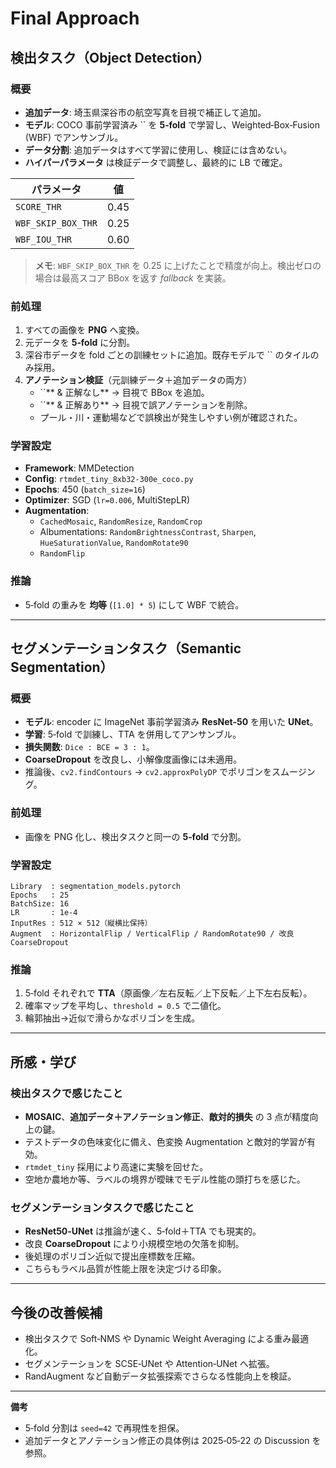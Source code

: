 # Final Approach

## 検出タスク（Object Detection）

### 概要

- **追加データ**: 埼玉県深谷市の航空写真を目視で補正して追加。
- **モデル**: COCO 事前学習済み `` を **5‑fold** で学習し、Weighted‑Box‑Fusion (WBF) でアンサンブル。
- **データ分割**: 追加データはすべて学習に使用し、検証には含めない。
- **ハイパーパラメータ** は検証データで調整し、最終的に LB で確定。

| パラメータ              | 値    |
| ------------------ | ---- |
| `SCORE_THR`        | 0.45 |
| `WBF_SKIP_BOX_THR` | 0.25 |
| `WBF_IOU_THR`      | 0.60 |

> **メモ**: `WBF_SKIP_BOX_THR` を 0.25 に上げたことで精度が向上。検出ゼロの場合は最高スコア BBox を返す *fallback* を実装。

### 前処理

1. すべての画像を **PNG** へ変換。
2. 元データを **5‑fold** に分割。
3. 深谷市データを fold ごとの訓練セットに追加。既存モデルで `` のタイルのみ採用。
4. **アノテーション検証**（元訓練データ＋追加データの両方）
   - ``** & 正解なし** → 目視で BBox を追加。
   - ``** & 正解あり** → 目視で誤アノテーションを削除。
   - プール・川・運動場などで誤検出が発生しやすい例が確認された。

### 学習設定

- **Framework**: MMDetection
- **Config**: `rtmdet_tiny_8xb32-300e_coco.py`
- **Epochs**: 450 (`batch_size=16`)
- **Optimizer**: SGD (`lr=0.006`, MultiStepLR)
- **Augmentation**:
  - `CachedMosaic`, `RandomResize`, `RandomCrop`
  - Albumentations: `RandomBrightnessContrast`, `Sharpen`, `HueSaturationValue`, `RandomRotate90`
  - `RandomFlip`

### 推論

- 5‑fold の重みを **均等** (`[1.0] * 5`) にして WBF で統合。

---

## セグメンテーションタスク（Semantic Segmentation）

### 概要

- **モデル**: encoder に ImageNet 事前学習済み **ResNet‑50** を用いた **UNet**。
- **学習**: 5‑fold で訓練し、TTA を併用してアンサンブル。
- **損失関数**: `Dice : BCE = 3 : 1`。
- **CoarseDropout** を改良し、小解像度画像には未適用。
- 推論後、`cv2.findContours` → `cv2.approxPolyDP` でポリゴンをスムージング。

### 前処理

- 画像を PNG 化し、検出タスクと同一の **5‑fold** で分割。

### 学習設定

```text
Library  : segmentation_models.pytorch
Epochs   : 25
BatchSize: 16
LR       : 1e-4
InputRes : 512 × 512（縦横比保持）
Augment  : HorizontalFlip / VerticalFlip / RandomRotate90 / 改良 CoarseDropout
```

### 推論

1. 5‑fold それぞれで **TTA**（原画像／左右反転／上下反転／上下左右反転）。
2. 確率マップを平均し、`threshold = 0.5` で二値化。
3. 輪郭抽出→近似で滑らかなポリゴンを生成。

---

## 所感・学び

### 検出タスクで感じたこと

- **MOSAIC**、**追加データ＋アノテーション修正**、**敵対的損失** の 3 点が精度向上の鍵。
- テストデータの色味変化に備え、色変換 Augmentation と敵対的学習が有効。
- `rtmdet_tiny` 採用により高速に実験を回せた。
- 空地か農地か等、ラベルの境界が曖昧でモデル性能の頭打ちを感じた。

### セグメンテーションタスクで感じたこと

- **ResNet50‑UNet** は推論が速く、5‑fold＋TTA でも現実的。
- 改良 **CoarseDropout** により小規模空地の欠落を抑制。
- 後処理のポリゴン近似で提出座標数を圧縮。
- こちらもラベル品質が性能上限を決定づける印象。

---

## 今後の改善候補

- 検出タスクで Soft‑NMS や Dynamic Weight Averaging による重み最適化。
- セグメンテーションを SCSE‑UNet や Attention‑UNet へ拡張。
- RandAugment など自動データ拡張探索でさらなる性能向上を検証。

---

**備考**

- 5‑fold 分割は `seed=42` で再現性を担保。
- 追加データとアノテーション修正の具体例は 2025‑05‑22 の Discussion を参照。

